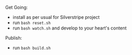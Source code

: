
Get Going:
 - install as per usual for Silverstripe project
 - run `bash reset.sh`
 - run `bash watch.sh`
 and develop to your heart's content

Publish:
 - run `bash build.sh`
